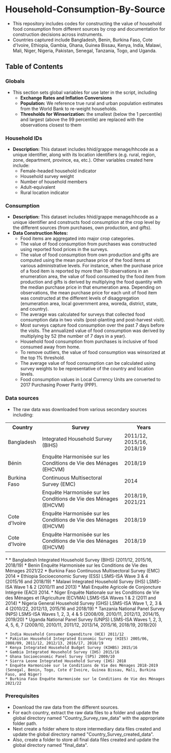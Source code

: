 

# Household-Consumption-By-Source
* This repository includes codes for constructing the value of household food consumption from different sources by crop and documentation for construction decisions across instruments.
* Countries captured include Bangladesh, Benin, Burkina Faso, Cote d'Ivoire, Ethiopia, Gambia, Ghana, Guinea Bissau, Kenya, India, Malawi, Mali, Niger, Nigeria, Pakistan, Senegal, Tanzania, Togo, and Uganda.

## Table of Contents
### Globals 
* This section sets global variables for use later in the script, including
  * **Exchange Rates and Inflation Conversions**
  * **Population:** We reference true rural and urban population estimates from the World Bank to re-weight households.
  * **Thresholds for Winsorization:** the smallest (below the 1 percentile) and largest (above the 99 percentile) are replaced with the observations closest to them
 
### Household IDs
- **Description:** This dataset includes hhid/grappe menage/hhcode as a unique identifier, along with its location identifiers (e.g. rural, region, zone, department, province, ea, etc.). Other variables created here include: 
    * Female-headed household indicator
    * Household survey weight
    * Number of household members
    * Adult-equivalent
    * Rural location indicator

### Consumption
- **Description:** This dataset includes hhid/grappe menage/hhcode as a unique identifier and constructs food consumption at the crop level by the different sources (from purchases, own production, and gifts). 
- **Data Construction Notes:**
    *  Food items are aggregated into major crop categories.
    *  The value of food consumption from purchases was constructed using reported food prices in the surveys.
    *  The value of food consumption from own production and gifts are computed using the mean purchase price of the food items at various administrative levels. For instance, when the purchase price of a food item is reported by more than 10 observations in an enumeration area, the value of food consumed by the food item from production and gifts is derived by multiplying the food quantity with the median purchase price in that enumeration area. Depending on observations, the mean purchase price for each unit of food item was constructed at the different levels of disaggregation (enumeration area, local government area, woreda, district, state, and country).
    *  The average was calculated for surveys that collected food consumption data in two visits (post-planting and post-harvest visit).
    *  Most surveys capture food consumption over the past 7 days before the visits. The annualized value of food consumption was derived by multiplying by 52 (the number of 7 days in a year).
    *  Household food consumption from purchases is inclusive of food consumed away from home.
    *  To remove outliers, the value of food consumption was winsorized at the top 1% threshold.
    *  The average value of food consumption can be calculated using survey weights to be representative of the country and location levels.
    *  Food consumption values in Local Currency Units are converted to 2017 Purchasing Power Parity (PPP). 

### Data sources
* The raw data was downloaded from various secondary sources including:

<table>
  <tr>
    <th>Country</th>
    <th>Survey</th>
    <th>Years</th>
  </tr>
  <tr>
    <td>Bangladesh</td>
    <td>Integrated Household Survey (BIHS)</td>
    <td>2011/12, 2015/16, 2018/19</td>
  </tr>
 
  <tr>
    <td>Bénin</td>
    <td>Enquête Harmonisée sur les Conditions de Vie des Ménages (EHCVM) </td>
    <td>2018/19</td>
  </tr>
  <tr>
    <td>Burkina Faso</td>
    <td>Continuous Multisectoral Survey (EMC) </td>
    <td>2014</td>
  </tr>
  
  <tr>
    <td> </td>
    <td>Enquête Harmonisée sur les Conditions de Vie des Ménages (EHCVM) </td>
    <td>2018/19, 2021/21</td>
  </tr>
  <tr>
    <td>Cote d'Ivoire</td>
    <td>Enquête Harmonisée sur les Conditions de Vie des Ménages (EHCVM) </td>
    <td>2018/19</td>
  </tr>
  <tr>
    <td>Cote d'Ivoire</td>
    <td>Enquête Harmonisée sur les Conditions de Vie des Ménages (EHCVM) </td>
    <td>2018/19</td>
  </tr>
  
</table>
* 
    * Bangladesh Integrated Household Survey (BIHS) (2011/12, 2015/16, 2018/19)
    * Benin Enquête Harmonisée sur les Conditions de Vie des Ménages 2021/22 
    * Burkina Faso Continuous Multisectoral Survey (EMC) 2014
    * Ethiopia Socioeconomic Survey (ESS) LSMS-ISA Wave 3 & 4 (2015/16 and 2018/19)
    * Malawi Integrated Household Survey (IHS) LSMS-ISA Wave 1 & 2 (2010/11 and 2013)
    * Mali Enquête Agricole de Conjoncture Intégrée (EACI) 2014.
    * Niger Enquête Nationale sur les Conditions de Vie des Ménages et l’Agriculture (ECVMA) LSMS-ISA Waves 1 & 2 (2011 and 2014)
    * Nigeria General Household Survey (GHS) LSMS-ISA Wave 1, 2, 3 & 4 (2010/22, 2012/13, 2015/16 and 2018/19)
    * Tanzania National Panel Survey (NPS) LSMS-ISA Waves 1, 2, 3, 4 & 5 (2008/09, 2010/11, 2012/13, 2014/15, 2019/20)
    * Uganda National Panel Survey (UNPS) LSMS-ISA Waves 1, 2, 3, 4, 5, 6, 7 (2009/10, 2010/11, 2011/12, 2013/14, 2015/16, 2018/19, 2019/20)
    
    * India Household Consumer Expenditure (HCE) 2011/12
    * Pakistan Household Integrated Economic Survey (HIES) 2005/06, 2008/09, 2011/12, 2012/13, 2016/17, 2018/19
    * Kenya Integrated Household Budget Survey (KIHBS) 2015/16
    * Gambia Integrated Household Survey (IHS) 2015/16
    * Ghana Socioeconomic Panel Survey (SPS) 2009/10
    * Sierra Leone Integrated Household Survey (IHS) 2018
    * Enquête Harmonisée sur le Conditions de Vie des Ménages 2018-2019 (Senegal, Benin, Togo, Cote d'Ivoire, Guinea Bissau, Mali, Burkina Faso, and Niger)
    * Burkina Faso Enquête Harmonisée sur le Conditions de Vie des Ménages 2021/22 

### Prerequisites
* Download the raw data from the different sources.
* For each country, extract the raw data files to a folder and update the global directory named "Country_Survey_raw_data" with the appropriate folder path.
* Next create a folder where to store intermediary data files created and update the global directory named "Country_Survey_created_data".
* Also, create a folder to store all final data files created and update the global directory named "final_data".




